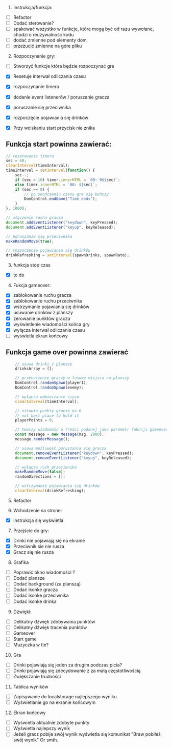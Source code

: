1. Instrukcja/funkcja:
- [ ] Refactor
- [ ] Dodać sterowanie?
- [ ] spakować wszystko w funkcje, które mogą być od razu wywołane, chodzi o reużywalność kodu
- [ ] dodać zmienne pod elementy dom
- [ ] przeżucić zmienne na góre pliku

2. Rozpoczynanie gry:
- [ ] Stworzyć funkcje która będzie rozpoczynać gre
- [x] Resetuje interwał odliczania czasu
- [x] rozpoczynanie timera
- [x] dodanie event listenerów / poruszanie gracza
- [x] poruszanie się przeciwnika
- [x] rozpoczęcie pojawiania się drinków
- [x] Przy wciskaniu start przycisk nie znika


## Funkcja start powinna zawierać:
```javascript
// resetowanie timera
sec = 60;
clearInterval(timeInterval);
timeInterval = setInterval(function() {
    sec--;
    if (sec < 10) timer.innerHTML = `00: 0${sec}`;
    else timer.innerHTML = `00: ${sec}`;
    if (sec == 0) {
        // po skończeniu czasu gra się kończy
        DomControl.endGame("Time ends");
    }
}, 1000);

// włączenie ruchu gracza
document.addEventListener("keydown", keyPressed);
document.addEventListener("keyup", keyReleased);

// poruszanie się przeciwnika
makeRandomMove(true);

// rozpoczęcie pojawiania się drinków
drinkRefreshing = setInterval(spawnDrinks, spawnRate);

```

3. funkcja stop czas
- [x] to do

4. Fukcja gameover:
- [x] zablokowanie ruchu gracza
- [x] zablokowanie ruchu przeciwnika
- [x] wstrzymanie pojawiania się drinków
- [x] usuwanie drinków z planszy
- [x] zerowanie punktów gracza
- [x] wyświetlenie wiadomości końca gry
- [x] wyłącza interwał odliczania czasu
- [ ] wyświetla ekran końcowy

## Funkcja game over powinna zawierać
``` javascript
    // usuwa drinki z planszy
    drinksArray = [];

    // przenoszenie graczy w losowe miejsca na planszy
    DomControl.randomSpawn(player1);
    DomControl.randomSpawn(enemy);

    // wyłącza odmierzanie czasu
    clearInterval(timeInterval);

    // ustawia punkty gracza na 0
    // not best place to hold it
    playerPoints = 0;

    // tworzy wiadomość o treści podanej jako parametr fukncji gameover
    const message = new Message(msg, 2000);
    message.renderMessage();

    // usuwa możliwość poruszania się gracza
    document.removeEventListener("keydown", keyPressed);
    document.removeEventListener("keyup", keyReleased);

    // wyłącza ruch przeciwnika
    makeRandomMove(false);
    randomDirections = [];

    // wstrzymanie pojawiania się drinków
    clearInterval(drinkRefreshing);
```

5. Refactor

6. Wchodzenie na strone:
- [x] instrukcja się wyświetla

7. Przejście do gry:
- [x] Drinki nie pojawiają się na ekranie
- [x] Przeciwnik sie nie rusza
- [x] Gracz się nie rusza

8. Grafika
- [ ] Poprawić okno wiadomości ?
- [ ] Dodać plansze
- [ ] Dodać background (za planszą)
- [ ] Dodać ikonke gracza
- [ ] Dodać ikonke przeciwnika
- [ ] Dodać ikonke drinka

9. Dźwięki: 
- [ ] Delikatny dźwięk zdobywania punktów
- [ ] Delikatny dźwięk tracenia punktów
- [ ] Gameover
- [ ] Start game
- [ ] Muzyczka w tle?

10. Gra
- [ ] Drinki pojawiają się jeden za drugim podczas picia?
- [ ] Drinki pojawiają się zdecydowanie z za małą częstotliwością
- [ ] Zwiększanie trudności

11. Tablica wyników
- [ ] Zapisywanie do localstorage najlepszego wyniku
- [ ] Wyświetlanie go na ekranie końcowym

12. Ekran końcowy
- [ ] Wyświetla aktualnie zdobyte punkty
- [ ] Wyświetla najlepszy wynik
- [ ] Jeżeli gracz pobije swój wynik wyświetla się komunikat "Braw pobiłeś swój wynik" Or smth.